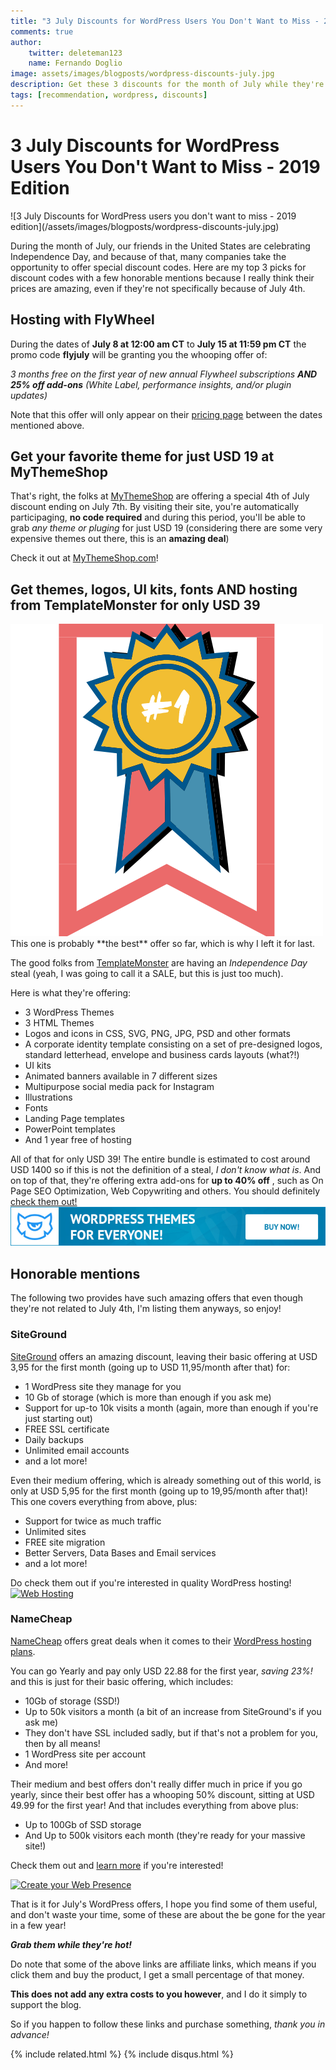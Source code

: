 ```yaml
---
title: "3 July Discounts for WordPress Users You Don't Want to Miss - 2019 Edition"
comments: true
author:
    twitter: deleteman123
    name: Fernando Doglio
image: assets/images/blogposts/wordpress-discounts-july.jpg
description: Get these 3 discounts for the month of July while they're still active! Don't miss them! 
tags: [recommendation, wordpress, discounts]
---
```


# 3 July Discounts for WordPress Users You Don't Want to Miss - 2019 Edition

<div class="post-header-img" markdown="1">
![3 July Discounts for WordPress users you don't want to miss - 2019 edition](/assets/images/blogposts/wordpress-discounts-july.jpg)
</div>

During the month of July, our friends in the United States are celebrating Independence Day, and because of that, many companies take the opportunity to offer special discount codes. 
Here are my top 3 picks for discount codes with a few honorable mentions because I really think their prices are amazing, even if they're not specifically because of July 4th.


## Hosting with FlyWheel
During the dates of __July 8 at 12:00 am CT__ to __July 15 at 11:59 pm CT__ the promo code **flyjuly** will be granting you the whooping offer of:

_3 months free on the first year of new annual Flywheel subscriptions **AND 25% off add-ons** (White Label, performance insights, and/or plugin updates)_

Note that this offer will only appear on their [pricing page](https://getflywheel.com/pricing/) between the dates mentioned above.

## Get your favorite theme for just USD 19 at MyThemeShop
That's right, the folks at [MyThemeShop](https://mythemeshop.com/) are offering a special 4th of July discount ending on July 7th.
By visiting their site, you're automatically participaging, **no code required** and during this period, you'll be able to grab _any theme or pluging_ for just USD 19 (considering there are some very expensive themes out there, this is an **amazing deal**)

Check it out at [MyThemeShop.com](https://mythemeshop.com/)!

## Get themes, logos, UI kits, fonts AND hosting from TemplateMonster for only USD 39
<div id="number1prize">
<img src="/assets/images/number1.png" alt="Best offer" />
</div>
This one is probably **the best** offer so far, which is why I left it for last.

The good folks from [TemplateMonster](https://www.templatemonster.com/?aff=mywritingcorner) are having an _Independence Day_ steal (yeah, I was going to call it a SALE, but this is just too much). 

<p style="clear:both"></p>

Here is what they're offering:

- 3 WordPress Themes
- 3 HTML Themes
- Logos and icons in CSS, SVG, PNG, JPG, PSD and other formats
- A corporate identity template consisting on a set of pre-designed logos, standard letterhead, envelope and business cards layouts (what?!)
- UI kits
- Animated banners available in 7 different sizes
- Multipurpose social media pack for Instagram 
- Illustrations
- Fonts
- Landing Page templates
- PowerPoint templates
- And 1 year free of hosting

All of that for only USD 39! The entire bundle is estimated to cost around USD 1400 so if this is not the definition of a steal, *I don't know what is*.
And on top of that, they're offering extra add-ons for **up to 40% off** , such as On Page SEO Optimization, Web Copywriting and others. You should definitely [check them out!](https://www.templatemonster.com/?aff=mywritingcorner)
[![Template Monster](/assets/images/templatemonster-banner.jpg)](https://www.templatemonster.com/?aff=mywritingcorner)

## Honorable mentions
The following two provides have such amazing offers that even though they're not related to July 4th, I'm listing them anyways, so enjoy!

### SiteGround
[SiteGround](https://www.siteground.com/wordpress-hosting.htm?afcode=cdba41f973306155d408cb18cf0d6848) offers an amazing discount, leaving their basic offering at USD 3,95 for the first month (going up to USD 11,95/month after that) for:
- 1 WordPress site they manage for you
- 10 Gb of storage (which is more than enough if you ask me)
- Support for up-to 10k visits a month (again, more than enough if you're just starting out)
- FREE SSL certificate
- Daily backups
- Unlimited email accounts
- and a lot more!

Even their medium offering, which is already something out of this world, is only at USD 5,95 for the first month (going up to 19,95/month after that)!
This one covers everything from above, plus:
- Support for twice as much traffic
- Unlimited sites
- FREE site migration
- Better Servers, Data Bases and Email services
- and a lot more!

Do check them out if you're interested in quality WordPress hosting!
<a href="https://www.siteground.com/wordpress-hosting.htm?afcode=cdba41f973306155d408cb18cf0d6848"><img src="https://ua.siteground.com/img/banners/general/2019_EN/usd/wp_728x90_blue.jpg" alt="Web Hosting" width="728" height="90" border="0"></a>


### NameCheap
[NameCheap](https://shareasale.com/r.cfm?b=467188&u=2099099&m=46483&urllink=www%2Enamecheap%2Ecom%2Fwordpress%2F&afftrack=) offers great deals when it comes to their [WordPress hosting plans](https://shareasale.com/r.cfm?b=467188&u=2099099&m=46483&urllink=www%2Enamecheap%2Ecom%2Fwordpress%2F&afftrack=).

You can go Yearly and pay only USD 22.88 for the first year, *saving 23%!* and this is just for their basic offering, which includes:
- 10Gb of storage (SSD!)
- Up to 50k visitors a month (a bit of an increase from SiteGround's if you ask me)
- They don't have SSL included sadly, but if that's not a problem for you, then by all means!
- 1 WordPress site per account
- And more!

Their medium and best offers don't really differ much in price if you go yearly, since their best offer has a whooping 50% discount, sitting at USD 49.99 for the first year!
And that includes everything from above plus:
- Up to 100Gb of SSD storage
- And Up to 500k visitors each month (they're ready for your massive site!)

Check them out and [learn more](https://shareasale.com/r.cfm?b=467188&u=2099099&m=46483&urllink=www%2Enamecheap%2Ecom%2Fwordpress%2F&afftrack=) if you're interested!

<a target="_blank" href="https://shareasale.com/r.cfm?b=1151487&amp;u=2099099&amp;m=46483&amp;urllink=&amp;afftrack="><img src="https://static.shareasale.com/image/46483/new_brand_adroll_004_728x90.gif" border="0" alt="Create your Web Presence" /></a>

That is it for July's WordPress offers, I hope you find some of them useful, and don't waste your time, some of these are about the be gone for the year in a few year! 

_**Grab them while they're hot!**_

<div class="disclosure" markdown="1">
Do note that some of the above links are affiliate links, which means if you click them and buy the product, I get a small percentage of that money. 

**This does not add any extra costs to you however**, and I do it simply to support the blog.

So if you happen to follow these links and purchase something, _thank you in advance!_
</div>

<div class="sharethis-inline-share-buttons"></div>
                        
{% include related.html %}
{% include disqus.html %}